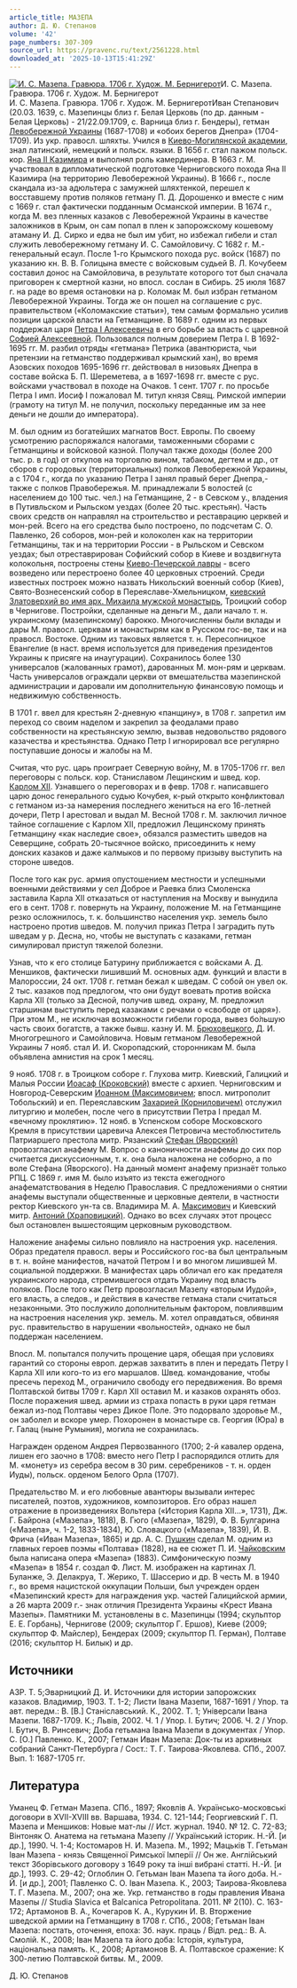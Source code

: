 ```yaml
---
article_title: МАЗЕПА
author: Д. Ю. Степанов
volume: '42'
page_numbers: 307-309
source_url: https://pravenc.ru/text/2561228.html
downloaded_at: '2025-10-13T15:41:29Z'
---
```


[![И. С. Мазепа. Гравюра. 1706 г. Худож. М. Бернигерот](https://pravenc.ru/data/2020/06/21/1236347661/i200.jpg "Кликните для увеличения картинки")](https://pravenc.ru/data/2020/06/21/1236347661/i400.jpg)И. С. Мазепа. Гравюра. 1706 г. Худож. М. Бернигерот  
И. С. Мазепа. Гравюра. 1706 г. Худож. М. БернигеротИван Степанович (20.03. 1639, с. Мазепинцы близ г. Белая Церковь (по др. данным - Белая Церковь) - 21/22.09.1709, с. Варница близ г. Бендеры), гетман [Левобережной Украины](<https://pravenc.ru/text/Левобережной Украины.html>) (1687-1708) и «обоих берегов Днепра» (1704-1709). Из укр. правосл. шляхты. Учился в [Киево-Могилянской академии](<https://pravenc.ru/text/Киево-Могилянской академии.html>), знал латинский, немецкий и польск. языки. В 1656 г. стал пажом польск. кор. [Яна II Казимира](<https://pravenc.ru/text/Яна II Казимира.html>) и выполнял роль камердинера. В 1663 г. М. участвовал в дипломатической подготовке Черниговского похода Яна II Казимира (на территорию Левобережной Украины). В 1666 г., после скандала из-за адюльтера с замужней шляхтенкой, перешел к восставшему против поляков гетману П. Д. Дорошенко и вместе с ним с 1669 г. стал фактически подданным Османской империи. В 1674 г., когда М. вез пленных казаков с Левобережной Украины в качестве заложников в Крым, он сам попал в плен к запорожскому кошевому атаману И. Д. Сирко и едва не был им убит, но избежал гибели и стал служить левобережному гетману И. С. Самойловичу. С 1682 г. М.- генеральный есаул. После 1-го Крымского похода рус. войск (1687) по указанию кн. В. В. Голицына вместе с войсковым судьей В. Л. Кочубеем составил донос на Самойловича, в результате которого тот был сначала приговорен к смертной казни, но впосл. сослан в Сибирь. 25 июля 1687 г. на раде во время остановки на р. Коломак М. был избран гетманом Левобережной Украины. Тогда же он пошел на соглашение с рус. правительством («Коломакские статьи»), тем самым формально усилив позиции царской власти на Гетманщине. В 1689 г. одним из первых поддержал царя [Петра I Алексеевича](<https://pravenc.ru/text/Петр I Алексеевич.html>) в его борьбе за власть с царевной [Софией Алексеевной](<https://pravenc.ru/text/Софией Алексеевной.html>). Пользовался полным доверием Петра I. В 1692-1695 гг. М. разбил отряды «гетмана» Петрика (авантюриста, чьи претензии на гетманство поддерживал крымский хан), во время Азовских походов 1695-1696 гг. действовал в низовьях Днепра в составе войска Б. П. Шереметева, а в 1697-1698 гг. вместе с рус. войсками участвовал в походе на Очаков. 1 сент. 1707 г. по просьбе Петра I имп. Иосиф I пожаловал М. титул князя Свящ. Римской империи (грамоту на титул М. не получил, поскольку переданные им за нее деньги не дошли до императора).

М. был одним из богатейших магнатов Вост. Европы. По своему усмотрению распоряжался налогами, таможенными сборами с Гетманщины и войсковой казной. Получал также доходы (более 200 тыс. р. в год) от откупов на торговлю вином, табаком, дегтем и др., от сборов с городовых (территориальных) полков Левобережной Украины, а с 1704 г., когда по указанию Петра I занял правый берег Днепра,- также с полков Правобережья. М. принадлежали 5 волостей (с населением до 100 тыс. чел.) на Гетманщине, 2 - в Севском у., владения в Путивльском и Рыльском уездах (более 20 тыс. крестьян). Часть своих средств он направлял на строительство и реставрацию церквей и мон-рей. Всего на его средства было построено, по подсчетам С. О. Павленко, 26 соборов, мон-рей и колоколен как на территории Гетманщины, так и на территории России - в Рыльском и Севском уездах; был отреставрирован Софийский собор в Киеве и воздвигнута колокольня, построены стены [Киево-Печерской лавры](<https://pravenc.ru/text/Киево-Печерская лавра.html>) - всего возведено или перестроено более 40 церковных строений. Среди известных построек можно назвать Никольский военный собор (Киев), Свято-Вознесенский собор в Переяславе-Хмельницком, [киевский Златоверхий во имя арх. Михаила мужской монастырь](<https://pravenc.ru/text/киевский Златоверхий во имя арх  Михаила мужской монастырь.html>), Троицкий собор в Чернигове. Постройки, сделанные на деньги М., дали начало т. н. украинскому (мазепинскому) барокко. Многочисленны были вклады и дары М. правосл. церквам и монастырям как в Русском гос-ве, так и на правосл. Востоке. Одним из таковых является т. н. Пересопницкое Евангелие (в наст. время используется для приведения президентов Украины к присяге на инаугурации). Сохранилось более 130 универсалов (жалованных грамот), дарованных М. мон-рям и церквам. Часть универсалов ограждали церкви от вмешательства мазепинской администрации и даровали им дополнительную финансовую помощь и недвижимую собственность.

В 1701 г. ввел для крестьян 2-дневную «панщину», в 1708 г. запретил им переход со своим наделом и закрепил за феодалами право собственности на крестьянскую землю, вызвав недовольство рядового казачества и крестьянства. Однако Петр I игнорировал все регулярно поступавшие доносы и жалобы на М.

Считая, что рус. царь проиграет Северную войну, М. в 1705-1706 гг. вел переговоры с польск. кор. Станиславом Лещинским и швед. кор. [Карлом XII](<https://pravenc.ru/text/Карлом XII.html>). Узнавшего о переговорах и в февр. 1708 г. написавшего царю донос генерального судью Кочубея, к-рый открыто конфликтовал с гетманом из-за намерения последнего жениться на его 16-летней дочери, Петр I арестовал и выдал М. Весной 1708 г. М. заключил личное тайное соглашение с Карлом XII, предложил Лещинскому принять Гетманщину «как наследие свое», обязался разместить шведов на Северщине, собрать 20-тысячное войско, присоединить к нему донских казаков и даже калмыков и по первому призыву выступить на стороне шведов.

После того как рус. армия опустошением местности и успешными военными действиями у сел Доброе и Раевка близ Смоленска заставила Карла XII отказаться от наступления на Москву и вынудила его в сент. 1708 г. повернуть на Украину, положение М. на Гетманщине резко осложнилось, т. к. большинство населения укр. земель было настроено против шведов. М. получил приказ Петра I заградить путь шведам у р. Десна, но, чтобы не выступать с казаками, гетман симулировал приступ тяжелой болезни.

Узнав, что к его столице Батурину приближается с войсками А. Д. Меншиков, фактически лишивший М. основных адм. функций и власти в Малороссии, 24 окт. 1708 г. гетман бежал к шведам. С собой он увел ок. 2 тыс. казаков под предлогом, что они будут воевать против войска Карла XII (только за Десной, получив швед. охрану, М. предложил старшинам выступить перед казаками с речами о «свободе от царя»). При этом М., не исключая возможности гибели города, вывез бо́льшую часть своих богатств, а также бывш. казну И. М. [Брюховецкого](https://pravenc.ru/text/Брюховецкого.html), Д. И. Многогрешного и Самойловича. Новым гетманом Левобережной Украины 7 нояб. стал И. И. Скоропадский, сторонникам М. была объявлена амнистия на срок 1 месяц.

9 нояб. 1708 г. в Троицком соборе г. Глухова митр. Киевский, Галицкий и Малыя России [Иоасаф (Кроковский)](<https://pravenc.ru/text/Иоасаф (Кроковский).html>) вместе с архиеп. Черниговским и Новгород-Северским [Иоанном (Максимовичем](<https://pravenc.ru/text/Иоанном (Максимовичем.html>); впосл. митрополит Тобольский) и еп. Переяславским [Захарией (Корниловичем)](<https://pravenc.ru/text/Захарией (Корниловичем).html>) отслужил литургию и молебен, после чего в присутствии Петра I предал М. «вечному проклятию». 12 нояб. в Успенском соборе Московского Кремля в присутствии царевича Алексея Петровича местоблюститель Патриаршего престола митр. Рязанский [Стефан (Яворский)](<https://pravenc.ru/text/Стефан (Яворский).html>) провозгласил анафему М. Вопрос о каноничности анафемы до сих пор считается дискуссионным, т. к. она была наложена не соборно, а по воле Стефана (Яворского). На данный момент анафему признаёт только РПЦ. С 1869 г. имя М. было изъято из текста ежегодного анафематствования в Неделю Православия. С предложениями о снятии анафемы выступали общественные и церковные деятели, в частности ректор Киевского ун-та св. Владимира М. А. [Максимович](https://pravenc.ru/text/Максимович.html) и Киевский митр. [Антоний (Храповицкий)](https://pravenc.ru/text/Антоний.html). Однако во всех случаях этот процесс был остановлен вышестоящим церковным руководством.

Наложение анафемы сильно повлияло на настроения укр. населения. Образ предателя правосл. веры и Российского гос-ва был центральным в т. н. войне манифестов, начатой Петром I и во многом лишившей М. социальной поддержки. В манифестах царь обличал его как предателя украинского народа, стремившегося отдать Украину под власть поляков. После того как Петр провозгласил Мазепу «вторым Иудой», его власть, а следов., и действия в качестве гетмана стали считаться незаконными. Это послужило дополнительным фактором, повлиявшим на настроения населения укр. земель. М. хотел оправдаться, обвиняя рус. правительство в нарушении «вольностей», однако не был поддержан населением.

Впосл. М. попытался получить прощение царя, обещая при условиях гарантий со стороны европ. держав захватить в плен и передать Петру I Карла XII или кого-то из его маршалов. Швед. командование, чтобы пресечь переход М., ограничило свободу его передвижения. Во время Полтавской битвы 1709 г. Карл XII оставил М. и казаков охранять обоз. После поражения швед. армии из страха попасть в руки царя гетман бежал из-под Полтавы через Дикое Поле. Это подорвало здоровье М., он заболел и вскоре умер. Похоронен в монастыре св. Георгия (Юра) в г. Галац (ныне Румыния), могила не сохранилась.

Награжден орденом Андрея Первозванного (1700; 2-й кавалер ордена, лишен его заочно в 1708: вместо него Петр I распорядился отлить для М. «монету» из серебра весом в 30 рим. серебреников - т. н. орден Иуды), польск. орденом Белого Орла (1707).

Предательство М. и его любовные авантюры вызывали интерес писателей, поэтов, художников, композиторов. Его образ нашел отражение в произведениях Вольтера («История Карла XII…», 1731), Дж. Г. Байрона («Мазепа», 1818), В. Гюго («Мазепа», 1829), Ф. В. Булгарина («Мазепа», ч. 1-2, 1833-1834), Ю. Словацкого («Мазепа», 1839), Й. В. Фрича («Иван Мазепа», 1865) и др. А. С. [Пушкин](https://pravenc.ru/text/Пушкин.html) сделал М. одним из главных героев поэмы «Полтава» (1828), на ее сюжет П. И. [Чайковским](https://pravenc.ru/text/Чайковским.html) была написана опера «Мазепа» (1883). Симфоническую поэму «Мазепа» в 1854 г. создал Ф. Лист. М. изображен на картинах Л. Буланже, Э. Делакруа, Т. Жерико, Т. Шассерио и др. В честь М. в 1940 г., во время нацистской оккупации Польши, был учрежден орден «Мазепинский крест» для награждения укр. частей Галицийской армии, а 26 марта 2009 г.- знак отличия Президента Украины «Крест Ивана Мазепы». Памятники М. установлены в с. Мазепинцы (1994; скульптор Е. Е. Горбань), Чернигове (2009; скульптор Г. Ершов), Киеве (2009; скульптор Ф. Майслер), Бендерах (2009; скульптор П. Герман), Полтаве (2016; скульптор Н. Билык) и др.

## Источники

АЗР. Т. 5;Эварницкий Д. И. Источники для истории запорожских казаков. Владимир, 1903. Т. 1-2; Листи Iвана Мазепи, 1687-1691 / Упор. та авт. передм.: В. [В.] Станiславський. К., 2002. Т. 1; Унiверсали Iвана Мазепи. 1687-1709. К.; Львiв, 2002. Ч. 1 / Упор. I. Бутич; 2006. Ч. 2 / Упор. I. Бутич, В. Ринсевич; Доба гетьмана Iвана Мазепи в документах / Упор. С. [О.] Павленко. К., 2007; Гетман Иван Мазепа: Док-ты из архивных собраний Санкт-Петербурга / Сост.: Т. Г. Таирова-Яковлева. СПб., 2007. Вып. 1: 1687-1705 гг.

## Литература

Уманец Ф. Гетман Мазепа. СПб., 1897; Яковлiв А. Украïнсько-московськi договори в XVII-XVIII вв. Варшава, 1934. С. 121-144; Георгиевский Г. П. Мазепа и Меншиков: Новые мат-лы // Ист. журнал. 1940. № 12. С. 72-83; Вiнтоняк О. Анатема на гетьмана Мазепу // Украïнський iсторик. Н.-Й. [и др.], 1990. Ч. 1-4; Костомаров Н. И. Мазепа. М., 1992; Мацькiв Т. Гетьман Iван Мазепа - князь Священноï Римськоï Iмперiï // Он же. Англiйський текст Зборiвського договору з 1649 року та iншi вибранi статтi. Н.-Й. [и др.], 1993. С. 29-42; Оглоблин О. Гетьман Iван Мазепа та його доба. Н.-Й. [и др.], 2001; Павленко С. О. Iван Мазепа. К., 2003; Таирова-Яковлева Т. Г. Мазепа. М., 2007; она же. Укр. гетманство в годы правления Ивана Мазепы // Studia Slavica et Balcanica Petropolitana. 2011. № 2(10). С. 163-172; Артамонов В. А., Кочегаров К. А., Курукин И. В. Вторжение шведской армии на Гетманщину в 1708 г. СПб., 2008; Гетьман Iван Мазепа: постать, оточення, епоха: 3б. наук. праць / Вiдп. ред.: В. А. Смолiй. К., 2008; Iван Мазепа та його доба: Iсторiя, культура, нацiональна память. К., 2008; Артамонов В. А. Полтавское сражение: К 300-летию Полтавской битвы. М., 2009.

Д. Ю. Степанов
